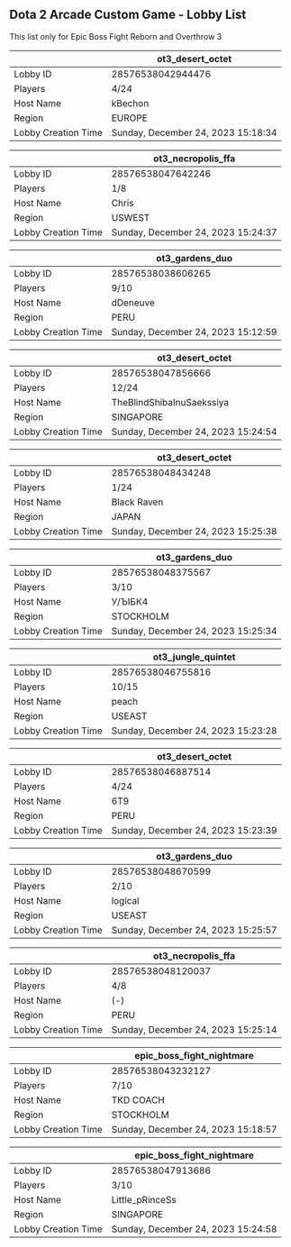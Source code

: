## Dota 2 Arcade Custom Game - Lobby List

This list only for Epic Boss Fight Reborn and Overthrow 3

|  | ot3_desert_octet |
| ------ | ------ |
| Lobby ID | 28576538042944476 |
| Players | 4/24 |
| Host Name | kBechon |
| Region | EUROPE |
| Lobby Creation Time | Sunday, December 24, 2023 15:18:34 |


|  | ot3_necropolis_ffa |
| ------ | ------ |
| Lobby ID | 28576538047642246 |
| Players | 1/8 |
| Host Name | Chris |
| Region | USWEST |
| Lobby Creation Time | Sunday, December 24, 2023 15:24:37 |


|  | ot3_gardens_duo |
| ------ | ------ |
| Lobby ID | 28576538038606265 |
| Players | 9/10 |
| Host Name | dDeneuve |
| Region | PERU |
| Lobby Creation Time | Sunday, December 24, 2023 15:12:59 |


|  | ot3_desert_octet |
| ------ | ------ |
| Lobby ID | 28576538047856666 |
| Players | 12/24 |
| Host Name | TheBlindShibaInuSaekssiya |
| Region | SINGAPORE |
| Lobby Creation Time | Sunday, December 24, 2023 15:24:54 |


|  | ot3_desert_octet |
| ------ | ------ |
| Lobby ID | 28576538048434248 |
| Players | 1/24 |
| Host Name | Black Raven |
| Region | JAPAN |
| Lobby Creation Time | Sunday, December 24, 2023 15:25:38 |


|  | ot3_gardens_duo |
| ------ | ------ |
| Lobby ID | 28576538048375567 |
| Players | 3/10 |
| Host Name | У/ЪIБК4 |
| Region | STOCKHOLM |
| Lobby Creation Time | Sunday, December 24, 2023 15:25:34 |


|  | ot3_jungle_quintet |
| ------ | ------ |
| Lobby ID | 28576538046755816 |
| Players | 10/15 |
| Host Name | peach |
| Region | USEAST |
| Lobby Creation Time | Sunday, December 24, 2023 15:23:28 |


|  | ot3_desert_octet |
| ------ | ------ |
| Lobby ID | 28576538046887514 |
| Players | 4/24 |
| Host Name | 6T9 |
| Region | PERU |
| Lobby Creation Time | Sunday, December 24, 2023 15:23:39 |


|  | ot3_gardens_duo |
| ------ | ------ |
| Lobby ID | 28576538048670599 |
| Players | 2/10 |
| Host Name | logical |
| Region | USEAST |
| Lobby Creation Time | Sunday, December 24, 2023 15:25:57 |


|  | ot3_necropolis_ffa |
| ------ | ------ |
| Lobby ID | 28576538048120037 |
| Players | 4/8 |
| Host Name | (-) |
| Region | PERU |
| Lobby Creation Time | Sunday, December 24, 2023 15:25:14 |


|  | epic_boss_fight_nightmare |
| ------ | ------ |
| Lobby ID | 28576538043232127 |
| Players | 7/10 |
| Host Name | TKD COACH |
| Region | STOCKHOLM |
| Lobby Creation Time | Sunday, December 24, 2023 15:18:57 |


|  | epic_boss_fight_nightmare |
| ------ | ------ |
| Lobby ID | 28576538047913686 |
| Players | 3/10 |
| Host Name | Little_pRinceSs |
| Region | SINGAPORE |
| Lobby Creation Time | Sunday, December 24, 2023 15:24:58 |


